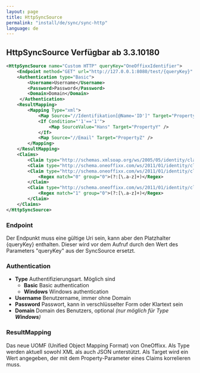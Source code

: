 ```yaml
---
layout: page
title: HttpSyncSource
permalink: "install/de/sync/sync-http"
language: de
---
```


## HttpSyncSource <span class="label label-info">Verfügbar ab 3.3.10180</span>

```xml
<HttpSyncSource name="Custom HTTP" queryKey="OneOffixxIdentifier">
	<Endpoint method="GET" url="http://127.0.0.1:8080/test/{queryKey}" />
	<Authentication type="Basic">
		<Username>Username</Username>
		<Password>Password</Password>
		<Domain>Domain</Domain>
	 </Authentication>   
	<ResultMapping>
		<Mapping Type="xml">
			<Map Source="//Identifikation[@Name='ID']" Target="PropertyX" />
			<If Condition="'1'=='1'">
				<Map SourceValue="Hans" Target="PropertyY" />
			</If>
			<Map Source="//Email" Target="PropertyZ" />
		</Mapping>
	</ResultMapping>
	<Claims>
		<Claim type="http://schemas.xmlsoap.org/ws/2005/05/identity/claims/name" property="PropertyX" />
		<Claim type="http://schema.oneoffixx.com/ws/2011/01/identity/claims/displayName" property="PropertyY" />
		<Claim type="http://schema.oneoffixx.com/ws/2011/01/identity/claims/title" property="PropertyZ">
			<Regex match="0" group="0">(?:[\.a-z]+)</Regex>
		</Claim>
		<Claim type="http://schema.oneoffixx.com/ws/2011/01/identity/claims/domain" property="PropertyZ">
			<Regex match="1" group="0">(?:[\.a-z]+)</Regex>
		</Claim>
	</Claims>
</HttpSyncSource>
```

### Endpoint

Der Endpunkt muss eine gültige Uri sein, kann aber den Platzhalter {queryKey} enthalten. Dieser wird vor dem Aufruf durch den Wert des Parameters "queryKey" aus der SyncSource ersetzt.

### Authentication

* **Type** Authentifizierungsart. Möglich sind
	* **Basic** Basic authentication
	* **Windows** Windows authentication
* **Username** Benutzername, immer ohne Domain
* **Password** Passwort, kann in verschlüsselter Form oder Klartext sein
* **Domain** Domain des Benutzers, optional *(nur möglich für Type **Windows**)*


### ResultMapping

Das neue UOMF (Unified Object Mapping Format) von OneOffixx. Als Type werden aktuell sowohl XML als auch JSON unterstützt. Als Target wird ein Wert angegeben, der mit dem Property-Parameter eines Claims korrelieren muss.